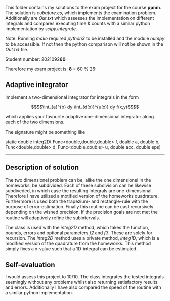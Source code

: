 This folder contains my solutions to the exam project for the course **ppnm**. The solution is *cubature.cs*, which implements the examination problem. Additionally are *Out.txt* which assesses the implementation on different integrals and compares executing time & counts with a similar python implementation by *scipy.integrate*. 

Note: Running *make* required *python3* to be installed and the module *numpy* to be accessible. If not then the python comparison will not be shown in the *Out.txt* file.  

Student number: 2021092**60**

Therefore my exam project is: **8** = 60 % 26: 

Adaptive integrator
-------------------
Implement a two-dimensional integrator for integrals in the form

```math
$$\int_{a}^{b} dy \int_{d(x)}^{u(x)} dy f(x,y)$$
```

which applies your favourite adaptive one-dimensional integrator along each of the two dimensions. 

The signature might be something like

static double integ2D( 	Func<double,double,double> f, double a, double b, Func<double,double> d, Func<double,double> u, double acc, double eps)

-------------------

Description of solution
-------------------
The two dimensionel problem can be, alike the one dimensionel in the homeworks, be subdivided. Each of these subdivision can be likewise subdiveded, in which case the resulting integrals are one-dimensional. Therefore I have utilized a motified version of the homeworks quadrature.
Furthermore is used both the trapezium- and rectangle-rule with the purpose of error-estimation. Finally this routine can be cast recursively depending on the wished precision. If the precision goals are not met the routine will adaptively refine the subintervals. 

The class is used with the *integ2D* method, which takes the function, bounds, errors and optional parameters *f2* and *f3*. These are solely for recursion. The *integ2D* method uses a private method, *integ1D*, which is a modified version of the quadrature from the homeworks. This method simply fixes a x-value such that a 1D-integral can be estimated.


Self-evaluation
-------------------
I would assess this project to 10/10. The class integrates the tested integrals seemingly without any problems whilst also returning satisfactory results and errors. Additionally I have also compared the speed of the routine with a similar python implementation.


